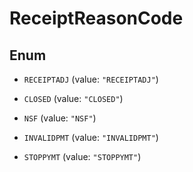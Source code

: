 

# ReceiptReasonCode

## Enum


* `RECEIPTADJ` (value: `"RECEIPTADJ"`)

* `CLOSED` (value: `"CLOSED"`)

* `NSF` (value: `"NSF"`)

* `INVALIDPMT` (value: `"INVALIDPMT"`)

* `STOPPYMT` (value: `"STOPPYMT"`)



